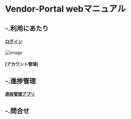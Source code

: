 # Vendor-Portal webマニュアル

## -.利用にあたり

#### [ログイン](https://qw8hifusqcaw.cybozu.com/k/#/portal)
![image](https://github.com/ShopChannelIT/Vonder-Portal/assets/88366591/74452938-5ebd-4a61-9178-00b1b9708d6b)



#### [アカウント管理]

## -.進捗管理

#### [進捗管理アプリ](https://qw8hifusqcaw.cybozu.com/k/#/portal)


## -.問合せ

